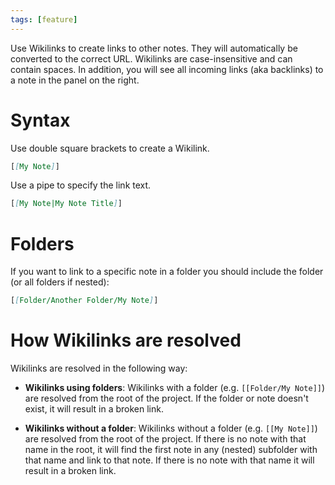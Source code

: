 ```yaml
---
tags: [feature]
---
```


Use Wikilinks to create links to other notes. They will automatically be converted to the correct URL. Wikilinks are case-insensitive and can contain spaces. In addition, you will see all incoming links (aka backlinks) to a note in the panel on the right.

# Syntax

Use double square brackets to create a Wikilink.

```markdown
[[My Note]]
```

Use a pipe to specify the link text.

```markdown
[[My Note|My Note Title]]
```

# Folders

If you want to link to a specific note in a folder you should include the folder (or all folders if nested):

```markdown
[[Folder/Another Folder/My Note]]
```

# How Wikilinks are resolved

Wikilinks are resolved in the following way:

- **Wikilinks using folders**: Wikilinks with a folder (e.g. `[[Folder/My Note]]`) are resolved from the root of the project. If the folder or note doesn't exist, it will result in a broken link.

- **Wikilinks without a folder**: Wikilinks without a folder (e.g. `[[My Note]]`) are resolved from the root of the project. If there is no note with that name in the root, it will find the first note in any (nested) subfolder with that name and link to that note. If there is no note with that name it will result in a broken link.
